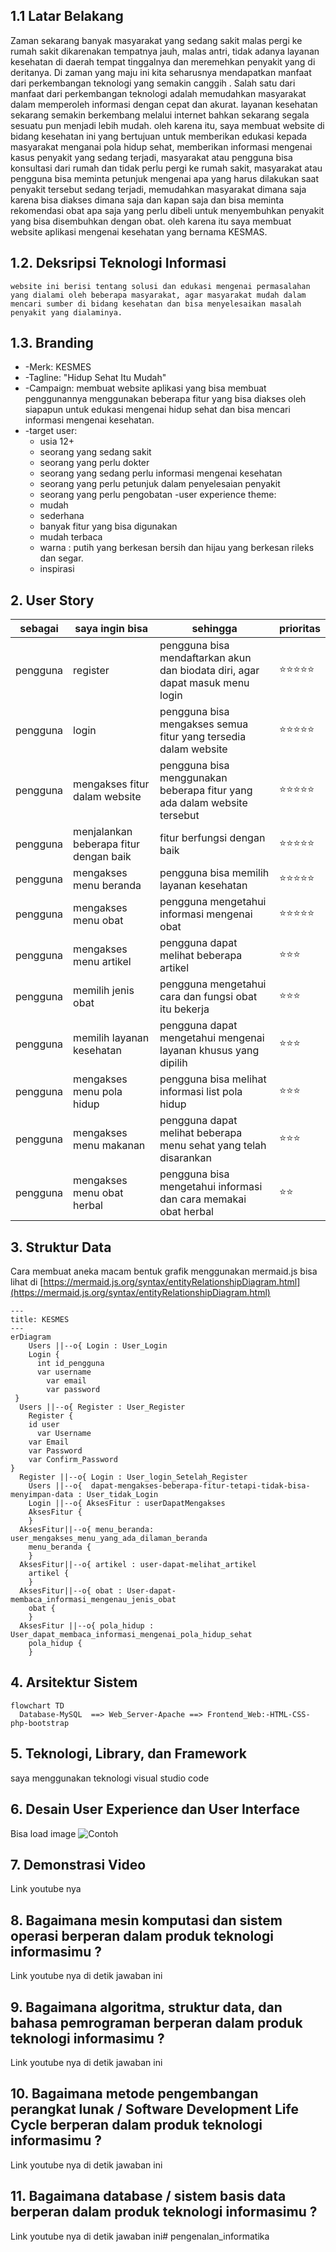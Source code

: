 ## 1.1 Latar Belakang

Zaman sekarang banyak masyarakat yang sedang sakit malas pergi ke rumah sakit dikarenakan tempatnya jauh, malas antri, tidak adanya layanan kesehatan di daerah tempat tinggalnya dan meremehkan penyakit yang di deritanya. Di zaman yang maju ini kita seharusnya mendapatkan manfaat dari perkembangan teknologi yang semakin canggih . Salah satu dari manfaat dari perkembangan teknologi adalah memudahkan masyarakat dalam memperoleh informasi dengan cepat dan akurat. layanan kesehatan sekarang semakin berkembang melalui internet bahkan sekarang segala sesuatu pun menjadi lebih mudah. oleh karena itu, saya membuat website di bidang kesehatan ini yang bertujuan untuk memberikan edukasi kepada masyarakat menganai pola hidup sehat, memberikan informasi mengenai kasus penyakit yang sedang terjadi, masyarakat atau pengguna bisa konsultasi dari rumah dan tidak perlu pergi ke rumah sakit, masyarakat atau pengguna bisa meminta  petunjuk mengenai apa yang harus dilakukan saat penyakit tersebut sedang terjadi, memudahkan masyarakat dimana saja karena bisa diakses dimana saja dan kapan saja dan bisa meminta rekomendasi obat apa saja yang perlu dibeli untuk menyembuhkan penyakit yang bisa disembuhkan dengan obat. oleh karena itu saya membuat website aplikasi mengenai kesehatan yang bernama KESMAS.
## 1.2. Deksripsi Teknologi Informasi

    website ini berisi tentang solusi dan edukasi mengenai permasalahan yang dialami oleh beberapa masyarakat, agar masyarakat mudah dalam mencari sumber di bidang kesehatan dan bisa menyelesaikan masalah penyakit yang dialaminya.

## 1.3. Branding

* -Merk: KESMES
* -Tagline: "Hidup Sehat Itu Mudah"
* -Campaign: membuat website aplikasi yang bisa membuat penggunannya menggunakan beberapa fitur yang bisa diakses oleh siapapun untuk edukasi mengenai hidup sehat dan bisa mencari informasi mengenai kesehatan.
* -target user:
  * usia 12+
  * seorang yang sedang sakit
  * seorang yang perlu dokter
  * seorang yang sedang perlu informasi mengenai kesehatan
  * seorang yang perlu petunjuk dalam penyelesaian penyakit
  * seorang yang perlu pengobatan
-user experience theme:
  * mudah
  * sederhana
  * banyak fitur yang bisa digunakan
  * mudah terbaca
  * warna : putih yang berkesan bersih dan hijau yang berkesan rileks dan segar.
  * inspirasi 

## 2. User Story

sebagai| saya ingin bisa | sehingga | prioritas
---|---|---|---
pengguna | register | pengguna bisa mendaftarkan akun dan biodata diri, agar dapat masuk menu login | ⭐⭐⭐⭐⭐
pengguna | login | pengguna bisa mengakses semua fitur yang tersedia dalam website | ⭐⭐⭐⭐⭐
pengguna | mengakses fitur dalam website | pengguna bisa menggunakan beberapa fitur yang ada dalam website tersebut | ⭐⭐⭐⭐⭐
pengguna | menjalankan beberapa fitur dengan baik | fitur berfungsi dengan baik | ⭐⭐⭐⭐⭐
pengguna | mengakses menu beranda | pengguna bisa memilih layanan kesehatan  | ⭐⭐⭐⭐⭐
pengguna | mengakses menu obat | pengguna mengetahui informasi mengenai obat | ⭐⭐⭐⭐⭐
pengguna | mengakses menu artikel | pengguna dapat melihat beberapa artikel | ⭐⭐⭐
pengguna | memilih jenis obat | pengguna mengetahui cara dan fungsi obat itu bekerja | ⭐⭐⭐
pengguna | memilih layanan kesehatan  | pengguna dapat mengetahui mengenai layanan khusus yang dipilih | ⭐⭐⭐
pengguna | mengakses menu pola hidup | pengguna bisa melihat informasi list pola hidup | ⭐⭐⭐
pengguna | mengakses menu makanan | pengguna dapat melihat beberapa menu sehat yang telah disarankan | ⭐⭐⭐
pengguna | mengakses menu obat herbal | pengguna bisa mengetahui informasi dan cara memakai obat herbal | ⭐⭐

## 3. Struktur Data

Cara membuat aneka macam bentuk grafik menggunakan mermaid.js bisa lihat di [https://mermaid.js.org/syntax/entityRelationshipDiagram.html](https://mermaid.js.org/syntax/entityRelationshipDiagram.html) 

```mermaid
---
title: KESMES
---
erDiagram
    Users ||--o{ Login : User_Login
    Login {
      int id_pengguna
      var username
	    var email
	    var password
 }
  Users ||--o{ Register : User_Register
	Register {
  	id user
	  var Username
    var Email
  	var Password
  	var Confirm_Password
}
  Register ||--o{ Login : User_login_Setelah_Register
    Users ||--o{  dapat-mengakses-beberapa-fitur-tetapi-tidak-bisa-menyimpan-data : User_tidak_Login
    Login ||--o{ AksesFitur : userDapatMengakses
	AksesFitur {
	}
  AksesFitur||--o{ menu_beranda: user_mengakses_menu_yang_ada_dilaman_beranda
	menu_beranda {
	}
  AksesFitur||--o{ artikel : user-dapat-melihat_artikel
	artikel {
	}
  AksesFitur||--o{ obat : User-dapat-membaca_informasi_mengenau_jenis_obat
	obat {
	}
  AksesFitur ||--o{ pola_hidup : User_dapat_membaca_informasi_mengenai_pola_hidup_sehat
	pola_hidup {
	}

```

## 4. Arsitektur Sistem

```mermaid
flowchart TD
  Database-MySQL  ==> Web_Server-Apache ==> Frontend_Web:-HTML-CSS-php-bootstrap
```

## 5. Teknologi, Library, dan Framework

saya menggunakan teknologi visual studio code 

## 6. Desain User Experience dan User Interface

Bisa load image 
![Contoh](https://fastly.picsum.photos/id/318/536/354.jpg?hmac=Ixy-wle80nudIR_cmnF1iY2y6rMUH7_9sk-BP1fTpM8)

## 7. Demonstrasi Video

Link youtube nya

## 8. Bagaimana mesin komputasi dan sistem operasi berperan dalam produk teknologi informasimu ?

Link youtube nya di detik jawaban ini

## 9. Bagaimana algoritma, struktur data, dan bahasa pemrograman berperan dalam produk teknologi informasimu ?

Link youtube nya di detik jawaban ini

## 10. Bagaimana metode pengembangan perangkat lunak / Software Development Life Cycle berperan dalam produk teknologi informasimu ?

Link youtube nya di detik jawaban ini

## 11. Bagaimana database / sistem basis data berperan dalam produk teknologi informasimu ?

Link youtube nya di detik jawaban ini# pengenalan_informatika
